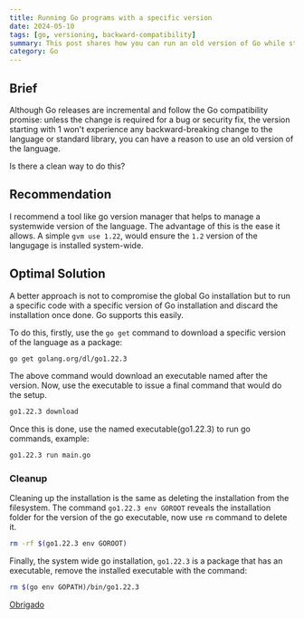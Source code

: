 ```yaml
---
title: Running Go programs with a specific version
date: 2024-05-10
tags: [go, versioning, backward-compatibility]
summary: This post shares how you can run an old version of Go while still having your machine's default Go - which is newer.
category: Go
---
```


## Brief

Although Go releases are incremental and follow the Go compatibility promise: unless the change is required for a bug or security fix, the version starting with 1 won't experience any backward-breaking change to the language or standard library, you can have a reason to use an old version of the language.

Is there a clean way to do this?

## Recommendation

I recommend a tool like go version manager that helps to manage a systemwide version of the language. The advantage of this is the ease it allows. A simple `gvm use 1.22`, would ensure the `1.2` version of the langugage is installed system-wide.

## Optimal Solution

A better approach is not to compromise the global Go installation but to run a specific code with a specific version of Go installation and discard the installation once done. Go supports this easily.

To do this, firstly, use the `go get` command to download a specific version of the language as a package:

```bash
go get golang.org/dl/go1.22.3
```

The above command would download an executable named after the version. Now, use the executable to issue a final command that would do the setup.

```bash
go1.22.3 download
```

Once this is done, use the named executable(go1.22.3) to run go commands, example:

```bash
go1.22.3 run main.go
```

### Cleanup

Cleaning up the installation is the same as deleting the installation from the filesystem. The command `go1.22.3 env GOROOT` reveals the installation folder for the version of the go executable, now use `rm` command to delete it.

```bash
rm -rf $(go1.22.3 env GOROOT)
```

Finally, the system wide go installation, `go1.22.3` is a package that has an executable, remove the installed executable with the command:

```bash
rm $(go env GOPATH)/bin/go1.22.3
```

[Obrigado](https://translate.google.com/?sl=auto&tl=en&text=Obrigado&op=translate)
